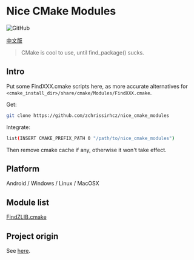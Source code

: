 # Nice CMake Modules

<img alt="GitHub" src="https://img.shields.io/github/license/zchrissirhcz/nice_cmake_modules">

[中文版](README.md)

> CMake is cool to use, until find_package() sucks.

## Intro

Put some FindXXX.cmake scripts here, as more accurate alternatives for `<cmake_install_dir>/share/cmake/Modules/FindXXX.cmake`.

Get:
```bash
git clone https://github.com/zchrissirhcz/nice_cmake_modules
```

Integrate:
```bash
list(INSERT CMAKE_PREFIX_PATH 0 "/path/to/nice_cmake_modules")
```

Then remove cmake cache if any, otherwise it won't take effect.

## Platform

Android / Windows / Linux / MacOSX

## Module list

[FindZLIB.cmake](FindZLIB.cmake)

## Project origin

See [here](why.md).